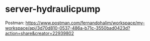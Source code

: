 # server-hydraulicpump

Postman: 
https://www.postman.com/fernandohalim/workspace/my-workspace/api/3d70d810-0537-486a-b71c-3550bad0423d?action=share&creator=22939802
